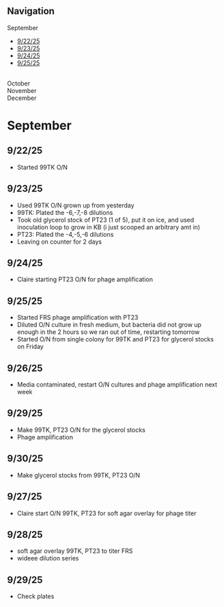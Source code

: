 ## Navigation

September <br>
- [9/22/25](#92225)
- [9/23/25](#92325)
- [9/24/25](#92425)
- [9/25/25](#92525)
<br>
October <br>
November <br>
December <br>


# September

## 9/22/25
- Started 99TK O/N

## 9/23/25
- Used 99TK O/N grown up from yesterday
- 99TK: Plated the -6,-7,-8 dilutions
- Took old glycerol stock of PT23 (1 of 5), put it on ice, and used inoculation loop to grow in KB (i just scooped an arbitrary amt in)
- PT23: Plated the -4,-5,-6 dilutions
- Leaving on counter for 2 days

## 9/24/25
- Claire starting PT23 O/N for phage amplification

## 9/25/25
- Started FRS phage amplification with PT23
- Diluted O/N culture in fresh medium, but bacteria did not grow up enough in the 2 hours so we ran out of time, restarting tomorrow
- Started O/N from single colony for 99TK and PT23 for glycerol stocks on Friday

## 9/26/25
- Media contaminated, restart O/N cultures and phage amplification next week

## 9/29/25
- Make 99TK, PT23 O/N for the glycerol stocks
- Phage amplification

## 9/30/25
- Make glycerol stocks from 99TK, PT23 O/N

## 9/27/25
- Claire start O/N 99TK, PT23 for soft agar overlay for phage titer

## 9/28/25
- soft agar overlay 99TK, PT23 to titer FRS
- wideee dilution series

## 9/29/25
- Check plates
